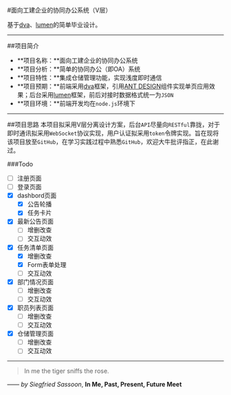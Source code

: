 #面向工建企业的协同办公系统（V层）

基于[dva](https://github.com/dvajs/dva)、[lumen](https://lumen.laravel.com/)的简单毕业设计。

***

##项目简介
* **项目名称：**面向工建企业的协同办公系统
* **项目分析：**简单的协同办公（即OA）系统
* **项目特性：**集成仓储管理功能，实现浅度即时通信
* **项目预期：**前端采用[dva](https://github.com/dvajs/dva)框架，引用[ANT DESIGN](https://ant.design/index-cn)组件实现单页应用效果；后台采用[lumen](https://lumen.laravel.com/)框架，前后对接时数据格式统一为`JSON`
* **项目环境：**前端开发均在`node.js`环境下

***

##项目思路
本项目拟采用V层分离设计方案，后台`API`尽量向`RESTful`靠拢，对于即时通讯拟采用`WebSocket`协议实现，用户认证拟采用`token`令牌实现。旨在现将该项目放至`GitHub`，在学习实践过程中熟悉`GitHub`，欢迎大牛批评指正，在此谢过。

###Todo
- [ ] 注册页面
- [ ] 登录页面
- [x] dashbord页面
  - [x] 公告轮播
  - [x] 任务卡片
- [x] 最新公告页面
  - [ ] 增删改查
  - [ ] 交互动效
- [x] 任务清单页面
  - [x] 增删改查
  - [x] Form表单处理
  - [ ] 交互动效
- [x] 部门情况页面
  - [ ] 增删改查
  - [ ] 交互动效
- [x] 职员列表页面
  - [ ] 增删改查
  - [ ] 交互动效
- [x] 仓储管理页面
  - [ ] 增删改查
  - [ ] 交互动效

***
> In me the tiger sniffs the rose.

—— *by Siegfried Sassoon*, **In Me, Past, Present, Future Meet**

